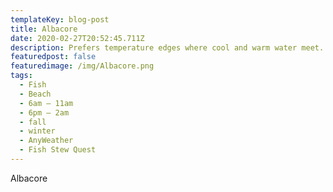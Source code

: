```yaml
---
templateKey: blog-post
title: Albacore
date: 2020-02-27T20:52:45.711Z
description: Prefers temperature edges where cool and warm water meet.
featuredpost: false
featuredimage: /img/Albacore.png
tags:
  - Fish
  - Beach
  - 6am – 11am
  - 6pm – 2am
  - fall
  - winter
  - AnyWeather
  - Fish Stew Quest
---
```

Albacore
